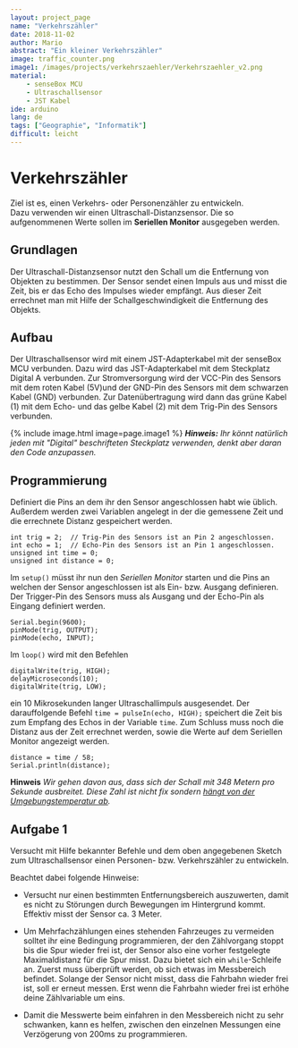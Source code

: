 ```yaml
---
layout: project_page
name: "Verkehrszähler"
date: 2018-11-02
author: Mario
abstract: "Ein kleiner Verkehrszähler"
image: traffic_counter.png
image1: /images/projects/verkehrszaehler/Verkehrszaehler_v2.png
material:
    - senseBox MCU
    - Ultraschallsensor
    - JST Kabel
ide: arduino    
lang: de
tags: ["Geographie", "Informatik"]
difficult: leicht
---
```

# Verkehrszähler

Ziel ist es, einen Verkehrs- oder Personenzähler zu entwickeln. <br>
Dazu verwenden wir einen Ultraschall-Distanzsensor.
Die so aufgenommenen Werte sollen im <b>Seriellen Monitor</b> ausgegeben werden.

## Grundlagen
Der Ultraschall-Distanzsensor nutzt den Schall um die Entfernung von Objekten zu bestimmen. Der Sensor sendet einen Impuls aus und misst die Zeit, bis er das Echo des Impulses wieder empfängt. Aus dieser Zeit errechnet man mit Hilfe der Schallgeschwindigkeit die Entfernung des Objekts.

## Aufbau
Der Ultraschallsensor wird mit einem JST-Adapterkabel mit der senseBox MCU verbunden. Dazu wird das JST-Adapterkabel mit dem Steckplatz Digital A verbunden.
Zur Stromversorgung wird der VCC-Pin des Sensors mit dem roten Kabel (5V)und der GND-Pin des Sensors mit
dem schwarzen Kabel (GND) verbunden. Zur Datenübertragung wird dann das grüne Kabel (1) mit dem Echo- und das gelbe Kabel (2) mit dem Trig-Pin des Sensors verbunden.

{% include image.html image=page.image1 %}
***Hinweis:*** *Ihr könnt natürlich jeden mit "Digital" beschrifteten Steckplatz verwenden, denkt aber daran den Code anzupassen.*

## Programmierung

Definiert die Pins an dem ihr den Sensor angeschlossen habt wie üblich.
Außerdem werden zwei Variablen angelegt in der die gemessene Zeit und die errechnete Distanz gespeichert werden.

```arduino
int trig = 2;  // Trig-Pin des Sensors ist an Pin 2 angeschlossen.
int echo = 1;  // Echo-Pin des Sensors ist an Pin 1 angeschlossen.
unsigned int time = 0;
unsigned int distance = 0;
```

Im `setup()` müsst ihr nun den *Seriellen Monitor* starten und die Pins an welchen der Sensor angeschlossen ist als Ein- bzw. Ausgang definieren. Der Trigger-Pin des Sensors muss als Ausgang und der Echo-Pin als Eingang definiert werden.

```arduino
Serial.begin(9600);
pinMode(trig, OUTPUT);
pinMode(echo, INPUT);

```

Im `loop()` wird mit den Befehlen
```arduino
digitalWrite(trig, HIGH);
delayMicroseconds(10);
digitalWrite(trig, LOW);
```
ein 10 Mikrosekunden langer Ultraschallimpuls ausgesendet.
Der darauffolgende Befehl `time = pulseIn(echo, HIGH);` speichert die Zeit bis zum Empfang des Echos in der Variable `time`.
Zum Schluss muss noch die Distanz aus der Zeit errechnet werden, sowie die Werte auf dem Seriellen Monitor angezeigt werden.

```arduino
distance = time / 58;
Serial.println(distance);
```
**Hinweis** *Wir gehen davon aus, dass sich der Schall mit 348 Metern pro Sekunde ausbreitet. Diese Zahl ist nicht fix sondern [hängt von der Umgebungstemperatur ab](https://de.wikipedia.org/wiki/Schallgeschwindigkeit#Temperaturabh.C3.A4ngigkeit_in_Luft).*

## Aufgabe 1

Versucht mit Hilfe bekannter Befehle und dem oben angegebenen Sketch zum Ultraschallsensor einen Personen- bzw. Verkehrszähler zu entwickeln.

Beachtet dabei folgende Hinweise:
- Versucht nur einen bestimmten Entfernungsbereich auszuwerten, damit es
nicht zu Störungen durch Bewegungen im Hintergrund kommt. Effektiv misst der Sensor ca. 3 Meter.

- Um Mehrfachzählungen eines stehenden Fahrzeuges zu vermeiden solltet ihr eine Bedingung programmieren, der den Zählvorgang stoppt bis die Spur wieder frei ist, der Sensor also eine vorher festgelegte Maximaldistanz für die Spur misst. Dazu bietet sich ein `while`-Schleife an. Zuerst muss überprüft werden, ob sich etwas im Messbereich befindet. Solange der Sensor nicht misst, dass die Fahrbahn wieder frei ist, soll er erneut messen. Erst wenn die Fahrbahn wieder frei ist erhöhe deine Zählvariable um eins.

- Damit die Messwerte beim einfahren in den Messbereich nicht zu sehr schwanken, kann es helfen, zwischen den einzelnen Messungen eine Verzögerung von 200ms zu programmieren.
    


